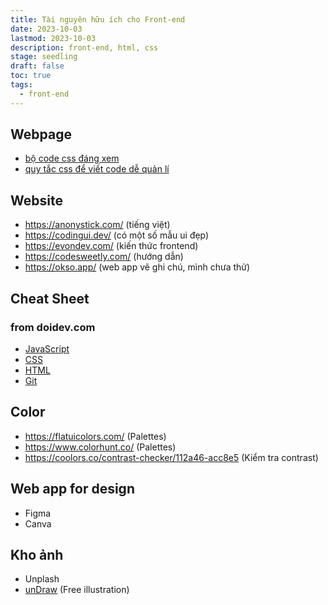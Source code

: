 ```yaml
---
title: Tài nguyên hữu ích cho Front-end
date: 2023-10-03
lastmod: 2023-10-03
description: front-end, html, css
stage: seedling
draft: false
toc: true
tags:
  - front-end
---
```

## Webpage
- [bộ code css đáng xem](https://topdev.vn/blog/thanh-thao-ky-nang-css-cua-ban-voi-bo-code-cuc-chat/?amp)
- [quy tắc css để viết code dễ quản lí](https://cssguidelin.es/)
## Website
- https://anonystick.com/ (tiếng việt)
- https://codingui.dev/ (có một số mẫu ui đẹp)
- https://evondev.com/ (kiến thức frontend)
- https://codesweetly.com/ (hướng dẫn)
- https://okso.app/ (web app vẽ ghi chú, mình chưa thử)
## Cheat Sheet
### from doidev.com
- [JavaScript](https://doidev.com/javascript-cheat-sheet/)
- [CSS](https://doidev.com/css-cheat-sheet/)
- [HTML](https://doidev.com/html-cheat-sheet/)
- [Git](https://doidev.com/tong-hop-git-cheat-sheet/)
## Color
- https://flatuicolors.com/ (Palettes)
- https://www.colorhunt.co/ (Palettes)
- https://coolors.co/contrast-checker/112a46-acc8e5 (Kiểm tra contrast)
## Web app for design
- Figma
- Canva
## Kho ảnh 
- Unplash
- [unDraw](https://undraw.co/) (Free illustration)